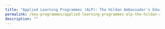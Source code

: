 ```yaml
---
title: "Applied Learning Programmes (ALP): The Hildan Ambassador's Education"
permalink: /key-programmes/applied-learning-programmes-alp-the-hildan-ambassadors-education
description: ""
---
```

